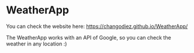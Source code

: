 # WeatherApp

You can check the website here: https://changodiez.github.io/WeatherApp/

The WeatherApp works with an API of Google, so you can check the weather in any location :) 
